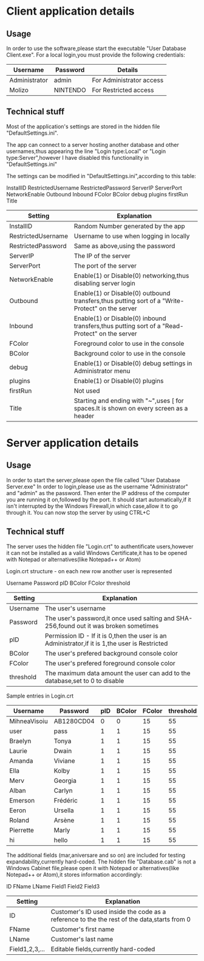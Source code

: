 # Client application details
## Usage
In order to use the software,please start the executable "User Database Client.exe".
For a local login,you must provide the following credentials:

|Username|Password|Details|
|--------|--------|-------|
|Administrator|admin|For Administrator access|
|Molizo|NINTENDO|For Restricted access|

## Technical stuff
Most of the application's settings are stored in the hidden file "DefaultSettings.ini".

The app can connect to a server hosting another database and other usernames,thus appearing the line "Login type:Local" or "Login type:Server",however I have disabled this functionality in "DefaultSettings.ini" 

The settings can be modified in "DefaultSettings.ini",according to this table:

InstallID RestrictedUsername RestrictedPassword ServerIP ServerPort NetworkEnable Outbound Inbound FColor BColor debug plugins firstRun Title

|Setting|Explanation|
|-------|-----------|
|InstallID|Random Number generated by the app|
|RestrictedUsername|Username to use when logging in locally|
|RestrictedPassword|Same as above,using the password|
|ServerIP|The IP of the server|
|ServerPort|The port of the server|
|NetworkEnable|Enable(1) or Disable(0) networking,thus disabling server login|
|Outbound|Enable(1) or Disable(0) outbound transfers,thus putting sort of a "Write-Protect" on the server|
|Inbound|Enable(1) or Disable(0) inbound transfers,thus putting sort of a "Read-Protect" on the server|
|FColor|Foreground color to use in the console|
|BColor|Background color to use in the console|
|debug|Enable(1) or Disable(0) debug settings in Administrator menu|
|plugins|Enable(1) or Disable(0) plugins|
|firstRun|Not used|
|Title|Starting and ending with "~",uses [ for spaces.It is shown on every screen as a header|

# Server application details
## Usage
In order to start the server,please open the file called "User Database Server.exe"
In order to login,please use as the username "Administrator" and "admin" as the password.
Then enter the IP address of the computer you are running it on,followed by the port.
It should start automatically,if it isn't interrupted by the Windows Firewall,in which case,allow it to go through it.
You can now stop the server by using CTRL+C
## Technical stuff
The server uses the hidden file "Login.crt" to authentificate users,however it can not be installed as a valid Windows Certificate,it has to be opened with Notepad or alternatives(like Notepad++ or Atom)

Login.crt structure - on each new row another user is represented

Username Password pID BColor FColor threshold

|Setting|Explanation|
|-------|-----------|
|Username|The user's username|
|Password|The user's password,it once used salting and SHA-256,found out it was broken sometimes|
|pID|Permission ID - If it is 0,then the user is an Administrator,if it is 1,the user is Restricted|
|BColor|The user's prefered background console color|
|FColor|The user's prefered foreground console color|
|threshold|The maximum data amount the user can add to the database,set to 0 to disable|

Sample entries in Login.crt

|Username|Password|pID|BColor|FColor|threshold|
|--------|--------|---|------|------|---------|
|MihneaVisoiu|AB1280CD04|0|0|15|55|
|user|pass|1|1|15|55|
|Braelyn|Tonya|1|1|15|55|
|Laurie|Dwain|1|1|15|55|
|Amanda|Viviane|1|1|15|55|
|Ella|Kolby|1|1|15|55|
|Merv|Georgia|1|1|15|55|
|Alban|Carlyn|1|1|15|55|
|Emerson|Frédéric|1|1|15|55|
|Eeron|Ursella|1|1|15|55|
|Roland|Arsène|1|1|15|55|
|Pierrette|Marly|1|1|15|55|
|hi|hello|1|1|15|55|

The additional fields (mar,aniversare and so on) are included for testing expandability,currently hard-coded.
The hidden file "Database.cab" is not a Windows Cabinet file,please open it with Notepad or alternatives(like Notepad++ or Atom),it stores information accordingly:

ID FName LName Field1 Field2 Field3

|Setting|Explanation|
|-------|-----------|
|ID|Customer's ID used inside the code as a reference to the the rest of the data,starts from 0|
|FName|Customer's first name|
|LName|Customer's last name|
|Field1,2,3,...|Editable fields,currently hard-coded|


